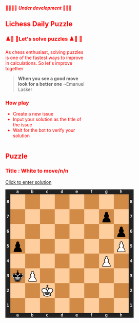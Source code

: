 <div class ='container' style ="color:red;width:100%">

<div class ='left' style ="width:50%">
  
🚧🚧🚧🚧 ***Under development*** 🚧🚧🚧
## Lichess Daily Puzzle ## 
### ♟️🐴 👑Let's solve puzzles ♟️🐴 👑


As chess enthusiast, solving puzzles is one of the fastest ways to improve in calculations. 
So let's improve together 

  > **When you see a good move look for a better one** ~Emanuel Lasker
  
### How play
 - Create a new issue 
 - Input your solution as the title of the issue
 - Wait for the bot to verify your solution


</div>

<div class = 'right' style ="display: inline-block">

## Puzzle
### Title : White to move/n/n
[Click to enter solution](https://github.com/bradley-Amuj/bradley-Amuj/issues)

<img src="https://github.com/bradley-Amuj/bradley-Amuj/blob/main/defaultImage.svg" alt="current_puzzle" width="400"/>
</div>

</div>
